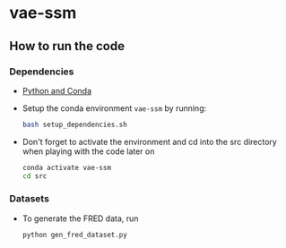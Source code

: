 # vae-ssm

## How to run the code

### Dependencies

- [Python and Conda](https://www.anaconda.com/)
- Setup the conda environment `vae-ssm` by running:

    ```bash
    bash setup_dependencies.sh
    ```

- Don't forget to activate the environment and cd into the src directory when playing with the code later on

    ```bash
    conda activate vae-ssm
    cd src
    ```

### Datasets
- To generate the FRED data, run

    ``` bash
    python gen_fred_dataset.py
    ```
